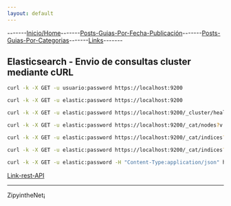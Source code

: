 ```yaml
---
layout: default
---
```

-------[Inicio/Home](./../index.html)-------[Posts-Guias-Por-Fecha-Publicación](./../posts.html)-------[Posts-Guias-Por-Categorias](./../categorias.html)-------[Links](./../links.html)-------

## Elasticsearch - Envio de consultas cluster mediante cURL

```bash
curl -k -X GET -u usuario:password https://localhost:9200 

curl -k -X GET -u elastic:password https://localhost:9200 
```

```bash
curl -k -X GET -u elastic:password https://localhost:9200/_cluster/health?pretty

curl -k -X GET -u elastic:password https://localhost:9200/_cat/nodes?v

curl -k -X GET -u elastic:password https://localhost:9200/_cat/indices?v

curl -k -X GET -u elastic:password https://localhost:9200/_cat/indices?v\&expand_wildcards=all

curl -k -X GET -u elastic:password -H "Content-Type:application/json" https://localhost:9200/products/_search -d '{ "query": { "match_all": {} } }'
```

[Link-rest-API](https://www.elastic.co/guide/en/elasticsearch/reference/current/rest-apis.html)

-----------------------------------------------------------------------------

ZipyintheNet¡
